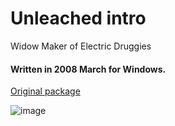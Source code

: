 # Unleached intro

Widow Maker of Electric Druggies

#### Written in 2008 March for Windows.

[Original package](https://defacto2.net/f/b72d34f)

![image](https://user-images.githubusercontent.com/513842/171064827-2a80aae5-8906-46f1-84ac-1157ac64e2f1.png)
